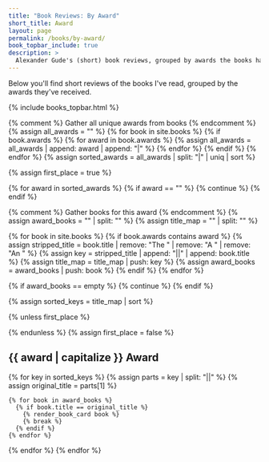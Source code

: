 ```yaml
---
title: "Book Reviews: By Award"
short_title: Award
layout: page
permalink: /books/by-award/
book_topbar_include: true
description: >
  Alexander Gude's (short) book reviews, grouped by awards the books have won.
---
```


Below you'll find short reviews of the books I've read, grouped by the awards
they've received.

{% include books_topbar.html %}

{% comment %} Gather all unique awards from books {% endcomment %}
{% assign all_awards = "" %}
{% for book in site.books %}
  {% if book.awards %}
    {% for award in book.awards %}
      {% assign all_awards = all_awards | append: award | append: "|" %}
    {% endfor %}
  {% endif %}
{% endfor %}
{% assign sorted_awards = all_awards | split: "|" | uniq | sort %}

{% assign first_place = true %}

{% for award in sorted_awards %}
  {% if award == "" %}
    {% continue %}
  {% endif %}

  {% comment %} Gather books for this award {% endcomment %}
  {% assign award_books = "" | split: "" %}
  {% assign title_map = "" | split: "" %}

  {% for book in site.books %}
    {% if book.awards contains award %}
      {% assign stripped_title = book.title | remove: "The " | remove: "A " | remove: "An " %}
      {% assign key = stripped_title | append: "||" | append: book.title %}
      {% assign title_map = title_map | push: key %}
      {% assign award_books = award_books | push: book %}
    {% endif %}
  {% endfor %}

  {% if award_books == empty %}
    {% continue %}
  {% endif %}

  {% assign sorted_keys = title_map | sort %}

  {% unless first_place %}
</div>
  {% endunless %}
  {% assign first_place = false %}

<h2 class="book-list-headline">{{ award | capitalize }} Award</h2>
<div class="card-grid">

  {% for key in sorted_keys %}
    {% assign parts = key | split: "||" %}
    {% assign original_title = parts[1] %}

    {% for book in award_books %}
      {% if book.title == original_title %}
        {% render_book_card book %}
        {% break %}
      {% endif %}
    {% endfor %}
  {% endfor %}
{% endfor %}
</div>
